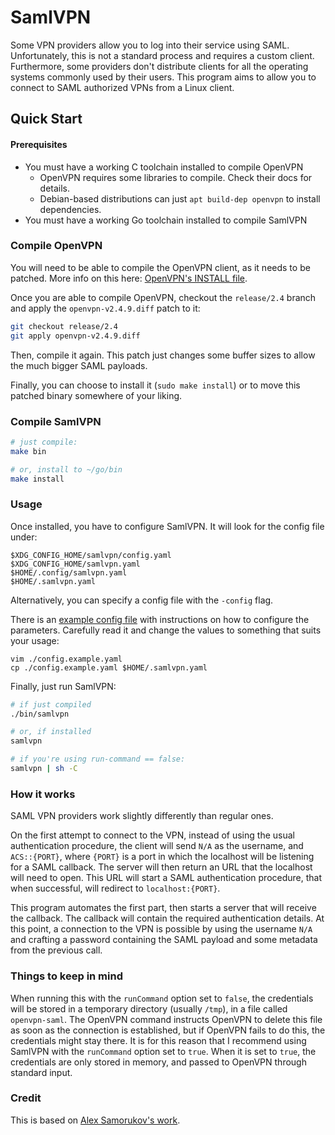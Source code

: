 # SamlVPN

Some VPN providers allow you to log into their service using SAML.
Unfortunately, this is not a standard process and requires a custom client.
Furthermore, some providers don't distribute clients for all the operating
systems commonly used by their users. This program aims to allow you to
connect to SAML authorized VPNs from a Linux client.

## Quick Start

#### Prerequisites

- You must have a working C toolchain installed to compile OpenVPN
	- OpenVPN requires some libraries to compile. Check their docs for details.
	- Debian-based distributions can just `apt build-dep openvpn` to install dependencies.
- You must have a working Go toolchain installed to compile SamlVPN

### Compile OpenVPN

You will need to be able to compile the OpenVPN client, as it needs to be
patched. More info on this here: [OpenVPN's INSTALL
file](https://github.com/OpenVPN/openvpn/blob/master/INSTALL).

Once you are able to compile OpenVPN, checkout the `release/2.4` branch and
apply the `openvpn-v2.4.9.diff` patch to it:

```bash
git checkout release/2.4
git apply openvpn-v2.4.9.diff
```

Then, compile it again. This patch just changes some buffer sizes to allow the
much bigger SAML payloads.

Finally, you can choose to install it (`sudo make install`) or to move this
patched binary somewhere of your liking.

### Compile SamlVPN

```bash
# just compile:
make bin

# or, install to ~/go/bin
make install
```

### Usage

Once installed, you have to configure SamlVPN. It will look for the config file under:

```
$XDG_CONFIG_HOME/samlvpn/config.yaml
$XDG_CONFIG_HOME/samlvpn.yaml
$HOME/.config/samlvpn.yaml
$HOME/.samlvpn.yaml
```

Alternatively, you can specify a config file with the `-config` flag.

There is an [example config file](./config.example) with instructions on how to
configure the parameters. Carefully read it and change the values to something
that suits your usage:

```
vim ./config.example.yaml
cp ./config.example.yaml $HOME/.samlvpn.yaml
```

Finally, just run SamlVPN:

```bash
# if just compiled
./bin/samlvpn

# or, if installed
samlvpn

# if you're using run-command == false:
samlvpn | sh -C
```

### How it works

SAML VPN providers work slightly differently than regular ones.

On the first attempt to connect to the VPN, instead of using the usual
authentication procedure, the client will send `N/A` as the username, and
`ACS::{PORT}`, where `{PORT}` is a port in which the localhost will be
listening for a SAML callback. The server will then return an URL that the
localhost will need to open. This URL will start a SAML authentication
procedure, that when successful, will redirect to `localhost:{PORT}`.

This program automates the first part, then starts a server that will receive
the callback. The callback will contain the required authentication details.
At this point, a connection to the VPN is possible by using the username `N/A`
and crafting a password containing the SAML payload and some metadata from the
previous call.

### Things to keep in mind

When running this with the `runCommand` option set to `false`, the credentials
will be stored in a temporary directory (usually `/tmp`), in a file called
`openvpn-saml`. The OpenVPN command instructs OpenVPN to delete this file as
soon as the connection is established, but if OpenVPN fails to do this, the
credentials might stay there. It is for this reason that I recommend using
SamlVPN with the `runCommand` option set to `true`. When it is set to `true`,
the credentials are only stored in memory, and passed to OpenVPN through
standard input.

### Credit

This is based on [Alex Samorukov's work](github.com/samm-git/aws-vpn-client).
